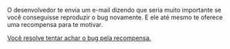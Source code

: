 O desenvolvedor te envia um e-mail dizendo que seria muito importante se você conseguisse reproduzir o bug novamente.
E ele até mesmo te oferece uma recompensa para te motivar.

[Você resolve tentar achar o bug pela recompensa.](tentativa/tentativa.md)